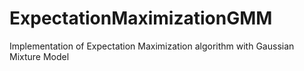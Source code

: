 # ExpectationMaximizationGMM
Implementation of Expectation Maximization algorithm with Gaussian Mixture Model
